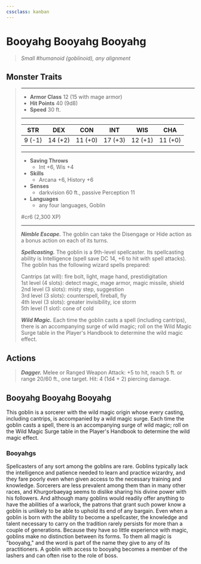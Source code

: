 ```yaml
---
cssclass: kanban
---
```


# Booyahg Booyahg Booyahg
>*Small #humanoid (goblinoid), any alignment*
## Monster Traits
>___
>- **Armor Class** 12 (15 with mage armor)
>- **Hit Points** 40 (9d8)
>- **Speed** 30 ft.
>___
>|STR|DEX|CON|INT|WIS|CHA|
>|:---:|:---:|:---:|:---:|:---:|:---:|
>|9 (-1)|14 (+2)|11 (+0)|17 (+3)|12 (+1)|11 (+0)|
>___
>- **Saving Throws**
>	 - Int +6, Wis +4
>- **Skills**
>	 - Arcana +6, History +6
>- **Senses**
>	 - darkvision 60 ft., passive Perception 11
>- **Languages**
>	 - any four languages, Goblin
>
> #cr6 (2,300 XP)
>___
>***Nimble Escape.*** The goblin can take the Disengage or Hide action as a bonus action on each of its turns.  
>
>***Spellcasting.*** The goblin is a 9th-level spellcaster. Its spellcasting ability is Intelligence (spell save DC 14, +6 to hit with spell attacks). The goblin has the following wizard spells prepared:  
>
>Cantrips (at will): fire bolt, light, mage hand, prestidigitation  
>1st level (4 slots): detect magic, mage armor, magic missile, shield  
>2nd level (3 slots): misty step, suggestion  
>3rd level (3 slots): counterspell, fireball, fly  
>4th level (3 slots): greater invisibility, ice storm  
>5th level (1 slot): cone of cold  
>
>
>***Wild Magic.*** Each time the goblin casts a spell (including cantrips), there is an accompanying surge of wild magic; roll on the Wild Magic Surge table in the Player's Handbook to determine the wild magic effect.  
>
## Actions
>***Dagger.*** Melee  or Ranged Weapon Attack: +5 to hit, reach 5 ft. or range 20/60 ft., one target. Hit: 4 (1d4 + 2) piercing damage.
## Booyahg Booyahg Booyahg
This goblin is a sorcerer with the wild magic origin whose every casting, including cantrips, is accompanied by a wild magic surge. Each time the goblin casts a spell, there is an accompanying surge of wild magic; roll on the Wild Magic Surge table in the Player's Handbook to determine the wild magic effect.
### Booyahgs
Spellcasters of any sort among the goblins are rare. Goblins typically lack the intelligence and patience needed to learn and practice wizardry, and they fare poorly even when given access to the necessary training and knowledge. Sorcerers are less prevalent among them than in many other races, and Khurgorbaeyag seems to dislike sharing his divine power with his followers. And although many goblins would readily offer anything to have the abilities of a warlock, the patrons that grant such power know a goblin is unlikely to be able to uphold its end of any bargain.
Even when a goblin is born with the ability to become a spellcaster, the knowledge and talent necessary to carry on the tradition rarely persists for more than a couple of generations. Because they have so little experience with magic, goblins make no distinction between its forms. To them all magic is "booyahg," and the word is part of the name they give to any of its practitioners.
A goblin with access to booyahg becomes a member of the lashers and can often rise to the role of boss.